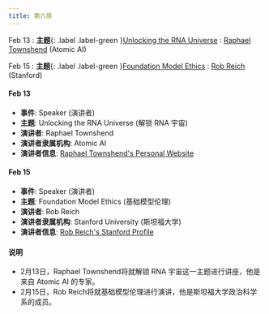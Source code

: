 ```yaml
---
title: 第六周
---
```


Feb 13
: **主题**{: .label .label-green }[Unlocking the RNA Universe](#)
  : [Raphael Townshend](https://raphael.tc.com) (Atomic AI)

Feb 15
: **主题**{: .label .label-green }[Foundation Model Ethics](#)
  : [Rob Reich](https://politicalscience.stanford.edu/people/rob-reich) (Stanford)

#### Feb 13
- **事件**: Speaker (演讲者)
- **主题**: Unlocking the RNA Universe (解锁 RNA 宇宙)
- **演讲者**: Raphael Townshend
- **演讲者隶属机构**: Atomic AI
- **演讲者信息**: [Raphael Townshend's Personal Website](https://raphael.tc.com)

#### Feb 15
- **事件**: Speaker (演讲者)
- **主题**: Foundation Model Ethics (基础模型伦理)
- **演讲者**: Rob Reich
- **演讲者隶属机构**: Stanford University (斯坦福大学)
- **演讲者信息**: [Rob Reich's Stanford Profile](https://politicalscience.stanford.edu/people/rob-reich)

#### 说明
- 2月13日，Raphael Townshend将就解锁 RNA 宇宙这一主题进行讲座，他是来自 Atomic AI 的专家。
- 2月15日，Rob Reich将就基础模型伦理进行演讲，他是斯坦福大学政治科学系的成员。